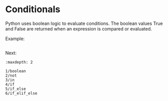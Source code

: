 # Conditionals

Python uses boolean logic to evaluate conditions. The boolean values True and
False are returned when an expression is compared or evaluated.

Example:

```{literalinclude} conditions.py
```

Next:

```{toctree}
:maxdepth: 2

1/boolean
2/not
3/in
4/if
5/if_else
6/if_elif_else
```
